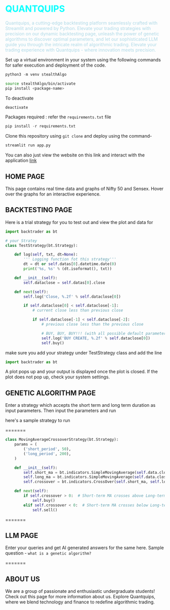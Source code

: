 # <span style="color:  #00FFFF">QUANTQUIPS</span>

<span style="color: lightblue;">Quantquips, a cutting-edge backtesting platform seamlessly crafted with Streamlit and powered by Python. Elevate your trading strategies with precision on our dynamic backtesting page, unleash the power of genetic algorithms to discover optimal parameters, and let our sophisticated LLM guide you through the intricate realm of algorithmic trading. Elevate your trading experience with Quantquips - where innovation meets precision.</span>

Set up a virtual environment in your system using the following commands for safer execution and deployment of the code.

```python
python3 -m venv stealthAlgo
```

```bash
source stealthAlgo/bin/activate
pip install <package-name>
```

To deactivate

```bash
deactivate
```

Packages required : refer the `requirements.txt` file

```python
pip install -r requirements.txt
```

Clone this repository using `git clone` and deploy using the command-

```python
streamlit run app.py
```

You can also just view the website on this link and interact with the application [link](https://www.youtube.com/watch?v=HIcSWuKMwOw)

## HOME PAGE

This page contains real time data and graphs of Nifty 50 and Sensex.
Hover over the graphs for an interactive experience.

## BACKTESTING PAGE

Here is a trial strategy for you to test out and view the plot and data for

```python
import backtrader as bt

# your Stratey
class TestStrategy(bt.Strategy):

    def log(self, txt, dt=None):
        ''' Logging function fot this strategy'''
        dt = dt or self.datas[0].datetime.date(0)
        print('%s, %s' % (dt.isoformat(), txt))

    def __init__(self):
        self.dataclose = self.datas[0].close

    def next(self):
        self.log('Close, %.2f' % self.dataclose[0])

        if self.dataclose[0] < self.dataclose[-1]:
            # current close less than previous close

            if self.dataclose[-1] < self.dataclose[-2]:
                # previous close less than the previous close

                # BUY, BUY, BUY!!! (with all possible default parameters)
                self.log('BUY CREATE, %.2f' % self.dataclose[0])
                self.buy()
```

make sure you add your strategy under TestStrategy class and add the line

```python
import backtrader as bt
```

A plot pops up and your output is displayed once the plot is closed.
If the plot does not pop up, check your system settings.

## GENETIC ALGORITHM PAGE

Enter a strategy which accepts the short term and long term duration as input parameters.
Then input the parameters and run

here's a sample strategy to run


=======

```python
class MovingAverageCrossoverStrategy(bt.Strategy):
    params = (
        ('short_period', 50),
        ('long_period', 200),
    )

    def __init__(self):
        self.short_ma = bt.indicators.SimpleMovingAverage(self.data.close, period=self.params.short_period)
        self.long_ma = bt.indicators.SimpleMovingAverage(self.data.close, period=self.params.long_period)
        self.crossover = bt.indicators.CrossOver(self.short_ma, self.long_ma)

    def next(self):
        if self.crossover > 0:  # Short-term MA crosses above Long-term MA
            self.buy()
        elif self.crossover < 0:  # Short-term MA crosses below Long-term MA
            self.sell()
```


=======

## LLM PAGE

Enter your queries and get AI generated answers for the same here.
Sample question - `what is a genetic algorithm?`

=======
## ABOUT US
We are a group of passionate and enthusiastic undergraduate students! Check out this page for more information about us. Explore Quantquips, where we blend technology and finance to redefine algorithmic trading.
